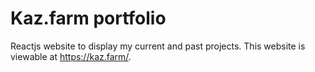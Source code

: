 # Kaz.farm portfolio
Reactjs website to display my current and past projects. This website is viewable at https://kaz.farm/.